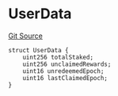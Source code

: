 # UserData
[Git Source](https://github.com/marigoldlabs/fjord-token/blob/9352ef60133f3952666fe4b7a7f905202bc83d86/src/interfaces/IStaking.sol)


```solidity
struct UserData {
    uint256 totalStaked;
    uint256 unclaimedRewards;
    uint16 unredeemedEpoch;
    uint16 lastClaimedEpoch;
}
```


